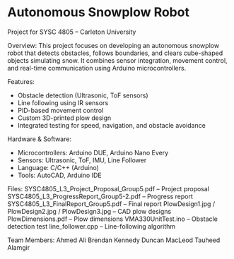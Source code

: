 # Autonomous Snowplow Robot
Project for SYSC 4805 – Carleton University

Overview:
This project focuses on developing an autonomous snowplow robot that detects obstacles, follows boundaries, and clears cube-shaped objects simulating snow. It combines sensor integration, movement control, and real-time communication using Arduino microcontrollers.

Features:
- Obstacle detection (Ultrasonic, ToF sensors)
- Line following using IR sensors
- PID-based movement control
- Custom 3D-printed plow design
- Integrated testing for speed, navigation, and obstacle avoidance

Hardware & Software:
- Microcontrollers: Arduino DUE, Arduino Nano Every
- Sensors: Ultrasonic, ToF, IMU, Line Follower
- Language: C/C++ (Arduino)
- Tools: AutoCAD, Arduino IDE

Files:
  SYSC4805_L3_Project_Proposal_Group5.pdf   – Project proposal
  SYSC4805_L3_ProgressReport_Group5-2.pdf   – Progress report
  SYSC4805_L3_FinalReport_Group5.pdf        – Final report
  PlowDesign1.jpg / PlowDesign2.jpg / PlowDesign3.jpg – CAD plow designs
  PlowDimensions.pdf                         – Plow dimensions
  VMA330UnitTest.ino                         – Obstacle detection test
  line_follower.cpp                          – Line-following algorithm

Team Members:
  Ahmed Ali
  Brendan Kennedy
  Duncan MacLeod
  Tauheed Alamgir


